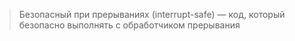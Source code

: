 > Безопасный при прерываниях (interrupt-safe) — код, который безопасно выполнять с обработчиком прерывания
